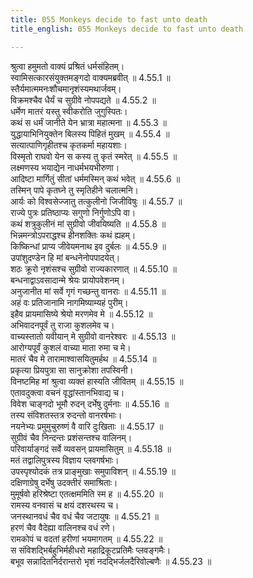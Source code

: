 ```yaml
---
title: 055 Monkeys decide to fast unto death
title_english: 055 Monkeys decide to fast unto death

---
```

<div class="audioEmbed"  caption="श्रीराम-हरिसीताराममूर्ति-घनपाठिभ्यां वचनम्" src="https://archive.org/download/Ramayana-recitation-Sriram-harisItArAmamUrti-Ghanapaati-v2/Kanda_4/Kanda_4_KSK-055-Monkeys_decide_to_fast_unto_death.mp3"></div>

  
श्रुत्वा हमुमतो वाक्यं प्रश्रितं धर्मसंहितम्।  
स्वामिसत्कारसंयुक्तमङ्गदो वाक्यमब्रवीत् ॥ 4.55.1 ॥   
स्तैर्यमात्ममनःशौचमानृशंस्यमथार्जवम्।  
विक्रमश्चैव धैर्यं च सुग्रीवे नोपपद्यते ॥ 4.55.2 ॥   
धर्मेण मातरं यस्तु स्वीकरोति जुगुस्पितः।  
कथं स धर्मं जानीते येन भ्रात्रा महात्मना ॥ 4.55.3 ॥   
युद्धायाभिनियुक्तेन बिलस्य पिहितं मुखम् ॥ 4.55.4 ॥   
सत्यात्पाणिगृहीतश्च कृतकर्मा महायशाः।  
विस्मृतो राघवो येन स कस्य तु कृतं स्मरेत् ॥ 4.55.5 ॥   
लक्ष्मणस्य भयाद्येन नाधर्मभयभीरुणा।  
आदिष्टा मार्गितुं सीतां धर्ममस्मिन् कथं भवेत् ॥ 4.55.6 ॥   
तस्मिन् पापे कृतघ्ने तु स्मृतिहीने चलात्मनि।  
आर्यः को विश्वसेज्जातु तत्कुलीनो जिजीविषुः ॥ 4.55.7 ॥   
राज्ये पुत्रः प्रतिष्ठाप्यः सगुणो निर्गुणोऽपि वा।  
कथं शत्रुकुलीनं मां सुग्रीवो जीवयिष्यति ॥ 4.55.8 ॥   
भिन्नमन्त्रोऽपराद्धश्च हीनशक्तिः कथं ह्यहम्।  
किष्किन्धां प्राप्य जीवेयमनाथ इव दुर्बलः ॥ 4.55.9 ॥   
उपांशुदण्डेन हि मां बन्धनेनोपपादयेत्।  
शठः क्रूरो नृशंसश्च सुग्रीवो राज्यकारणात् ॥ 4.55.10 ॥   
बन्धनाद्वाऽवसादान्मे श्रेयः प्रायोपवेशनम्।  
अनुजानीत मां सर्वे गृगं गच्छन्तु वानराः ॥ 4.55.11 ॥   
अहं वः प्रतिजानामि नागमिष्याम्यहं पुरीम्।  
इहैव प्रायमासिष्ये श्रेयो मरणमेव मे ॥ 4.55.12 ॥   
अभिवादनपूर्वं तु राजा कुशलमेव च।  
वाच्यस्तातो यवीयान् मे सुग्रीवो वानरेश्वरः ॥ 4.55.13 ॥   
आरोग्यपूर्वं कुशलं वाच्या माता रुमा च मे।  
मातरं चैव मे तारामाश्वासयितुमर्हथ ॥ 4.55.14 ॥   
प्रकृत्या प्रियपुत्रा सा सानुक्रोशा तपस्विनी।  
विनष्टमिह मां श्रुत्वा व्यक्तं हास्यति जीवितम् ॥ 4.55.15 ॥   
एतावदुक्त्वा वचनं वृद्धांस्तानभिवाद्य च।  
विवेश चाङ्गदो भूमौ रुदन् दर्भेषु दुर्मनाः ॥ 4.55.16 ॥   
तस्य संविशतस्तत्र रुदन्तो वानरर्षभाः।  
नयनेभ्यः प्रमुमुचुरुष्णं वै वारि दुःखिताः ॥ 4.55.17 ॥   
सुग्रीवं चैव निन्दन्तः प्रशंसन्तश्च वालिनम्।  
परिवार्याङ्गदं सर्वे व्यवसन् प्रायमासितुम् ॥ 4.55.18 ॥   
मतं तद्वालिपुत्रस्य विज्ञाय प्लवगर्षभाः।  
उपस्पृश्योदकं तत्र प्राङ्मुखाः समुपाविशन् ॥ 4.55.19 ॥   
दक्षिणाग्रेषु दर्भेषु उदक्तीरं समाश्रिताः।  
मुमूर्षवो हरिश्रेष्टा एतत्क्षममिति स्म ह ॥ 4.55.20 ॥   
रामस्य वनवासं च क्षयं दशरथस्य च।  
जनस्थानवधं चैव वधं चैव जटायुषः ॥ 4.55.21 ॥   
हरणं चैव वैदेह्या वालिनश्च वधं रणे।  
रामकोपं च वदतां हरीणां भयमागतम् ॥ 4.55.22 ॥   
स संविशद्भिर्बहुभिर्महीधरो महाद्रिकूटप्रतिमैः प्लवङ्गमैः।  
बभूव सन्नादितनिर्दरान्तरो भृशं नदद्भिर्जलदैरिवोल्बणैः ॥ 4.55.23 ॥   
